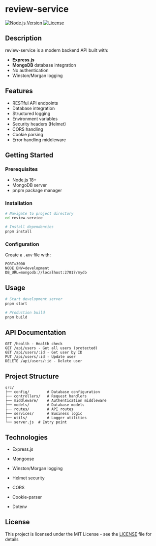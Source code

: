 # review-service

[![Node.js Version](https://img.shields.io/badge/Node.js-18.x-green)](https://nodejs.org/)
[![License](https://img.shields.io/badge/License-MIT-blue)](LICENSE)

## Description
review-service is a modern backend API built with:
- **Express.js** 
- **MongoDB** database integration
- No authentication
- Winston/Morgan logging

## Features
- RESTful API endpoints
- Database integration
- Structured logging
- Environment variables
- Security headers (Helmet)
- CORS handling
- Cookie parsing
- Error handling middleware

## Getting Started

### Prerequisites
- Node.js 18+
- MongoDB server
- pnpm package manager

### Installation
```bash
# Navigate to project directory
cd review-service

# Install dependencies
pnpm install
```

### Configuration
Create a `.env` file with:
```env
PORT=3000
NODE_ENV=development
DB_URL=mongodb://localhost:27017/mydb

```

## Usage
```bash
# Start development server
pnpm start

# Production build 
pnpm build
```



## API Documentation
```
GET /health - Health check
GET /api/users - Get all users (protected)
GET /api/users/:id - Get user by ID
PUT /api/users/:id - Update user
DELETE /api/users/:id - Delete user
```

## Project Structure
```
src/
├── config/        # Database configuration
├── controllers/   # Request handlers
├── middleware/    # Authentication middleware
├── models/        # Database models
├── routes/        # API routes
├── services/      # Business logic
├── utils/         # Logger utilities
└── server.js  # Entry point
```

## Technologies
- Express.js

- Mongoose

- Winston/Morgan logging
- Helmet security
- CORS
- Cookie-parser
- Dotenv

## License
This project is licensed under the MIT License - see the [LICENSE](LICENSE) file for details